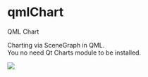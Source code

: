 # qmlChart
QML Chart

Charting via SceneGraph in QML.  
You no need Qt Charts module to be installed.  

![](./doc/dynamic_lines.gif)